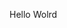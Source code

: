 Hello Wolrd














































































































































































































































































































































































































































































































































































































































































































































































































































































































































































































































































































































































































































































































































































































































































































































































































































































































































































































































































































































































































































































































































































































































































































































































































































































































































































































































































































































































































































































































































































































































































































































































































































































































































































